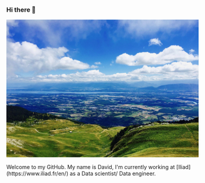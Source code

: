 ### Hi there 👋

<!-- ![Photo](Landscape.jpeg) -->

<p align="center">
  <img src="Landscape.jpeg" width="600" title="hover text">
</p>
Welcome to my GitHub. My name is David,  I'm currently working at [Iliad](https://www.iliad.fr/en/) as a Data scientist/ Data engineer.

<!--
**Daviddlhy/Daviddlhy** is a ✨ _special_ ✨ repository because its `README.md` (this file) appears on your GitHub profile.

Here are some ideas to get you started:

- 🔭 I’m currently working on ...
- 🌱 I’m currently learning ...
- 👯 I’m looking to collaborate on ...
- 🤔 I’m looking for help with ...
- 💬 Ask me about ...
- 📫 How to reach me: ...
- 😄 Pronouns: ...
- ⚡ Fun fact: ...
-->

